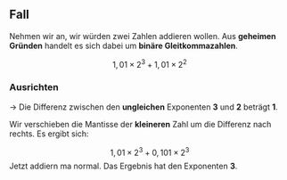 

## Fall

Nehmen wir an, wir würden zwei Zahlen addieren wollen. Aus **geheimen Gründen** handelt es sich dabei um **binäre Gleitkommazahlen**.

$$1,01 \times 2^{3} + 1,01 \times 2^{2}$$

### Ausrichten

-> Die Differenz zwischen den **ungleichen** Exponenten **3** und **2** beträgt **1**.

Wir verschieben die Mantisse der **kleineren** Zahl um die Differenz nach rechts. Es ergibt sich:

$$1,01×2^{3}+0,101×2^{3}$$
Jetzt addiern ma normal. Das Ergebnis hat den Exponenten **3**.

